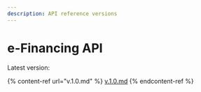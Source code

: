 ```yaml
---
description: API reference versions
---
```


# e-Financing API

Latest version:

{% content-ref url="v.1.0.md" %}
[v.1.0.md](v.1.0.md)
{% endcontent-ref %}
